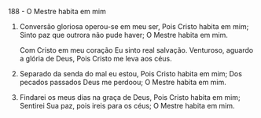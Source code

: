 188 - O Mestre habita em mim

1. Conversão gloriosa operou-se em meu ser,
   Pois Cristo habita em mim;
   Sinto paz que outrora não pude haver;
   O Mestre habita em mim.

   Com Cristo em meu coração
   Eu sinto real salvação.
   Venturoso, aguardo a glória de Deus,
   Pois Cristo me leva aos céus.

2. Separado da senda do mal eu estou,
   Pois Cristo habita em mim;
   Dos pecados passados Deus me perdoou;
   O Mestre habita em mim.

3. Findarei os meus dias na graça de Deus,
   Pois Cristo habita em mim;
   Sentirei Sua paz, pois ireis para os céus;
   O Mestre habita em mim.
